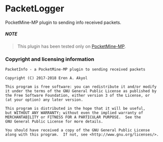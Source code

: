 # PacketLogger
PocketMine-MP plugin to sending info received packets.

##### NOTE
>This plugin has been tested only on [PocketMine-MP](https://github.com/pmmp/pocketmine-mp).

### Copyright and licensing information
```
PacketInfo - a PocketMine-MP plugin to sending received packets

Copyright (C) 2017-2018 Eren A. Akyol

This program is free software: you can redistribute it and/or modify
it under the terms of the GNU General Public License as published by
the Free Software Foundation, either version 3 of the License, or
(at your option) any later version.

This program is distributed in the hope that it will be useful,
but WITHOUT ANY WARRANTY; without even the implied warranty of
MERCHANTABILITY or FITNESS FOR A PARTICULAR PURPOSE.  See the
GNU General Public License for more details.

You should have received a copy of the GNU General Public License
along with this program.  If not, see <http://www.gnu.org/licenses/>.
```
